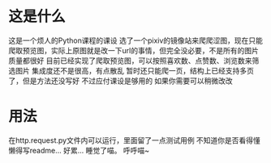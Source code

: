 # 这是什么
这是一个烦人的Python课程的课设
选了一个pixiv的镜像站来爬爬涩图，现在只能爬取预览图，实际上原图就是改一下url的事情，但完全没必要，不是所有的图片质量都很好
目前已经实现了爬取预览图，可以按照喜欢数、点赞数、浏览数来筛选图片
集成度还不是很高，有点散乱
暂时还只能爬一页，结构上已经支持多页了，但是方法还没写好
不过应付课设是够用的
如果你需要可以稍微改改
# 用法
在http.request.py文件内可以运行，里面留了一点测试用例
不知道你是否看得懂
懒得写readme...
好累...
睡觉了喵。
呼呼喵~
